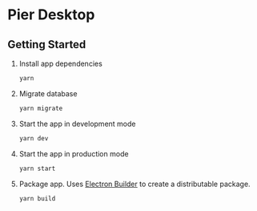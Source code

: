 # Pier Desktop

## Getting Started

1. Install app dependencies

    ```sh
    yarn
    ```

2. Migrate database

    ```sh
    yarn migrate
    ```

3. Start the app in development mode

    ```sh
    yarn dev
    ```

4. Start the app in production mode

    ```sh
    yarn start
    ```

5. Package app. Uses [Electron Builder](https://www.electron.build/) to create a distributable package.

    ```sh
    yarn build
    ```
